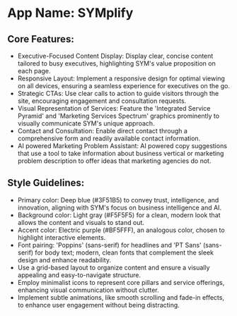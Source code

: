# **App Name**: SYMplify

## Core Features:

- Executive-Focused Content Display: Display clear, concise content tailored to busy executives, highlighting SYM's value proposition on each page.
- Responsive Layout: Implement a responsive design for optimal viewing on all devices, ensuring a seamless experience for executives on the go.
- Strategic CTAs: Use clear calls to action to guide visitors through the site, encouraging engagement and consultation requests.
- Visual Representation of Services: Feature the 'Integrated Service Pyramid' and 'Marketing Services Spectrum' graphics prominently to visually communicate SYM's unique approach.
- Contact and Consultation: Enable direct contact through a comprehensive form and readily available contact information.
- AI powered Marketing Problem Assistant: AI powered copy suggestions that use a tool to take information about business vertical or marketing problem description to offer ideas that marketing agencies do not.

## Style Guidelines:

- Primary color: Deep blue (#3F51B5) to convey trust, intelligence, and innovation, aligning with SYM's focus on business intelligence and AI.
- Background color: Light gray (#F5F5F5) for a clean, modern look that allows the content and visuals to stand out.
- Accent color: Electric purple (#BF5FFF), an analogous color, chosen to highlight interactive elements.
- Font pairing: 'Poppins' (sans-serif) for headlines and 'PT Sans' (sans-serif) for body text; modern, clean fonts that complement the sleek design and enhance readability.
- Use a grid-based layout to organize content and ensure a visually appealing and easy-to-navigate structure.
- Employ minimalist icons to represent core pillars and service offerings, enhancing visual communication without clutter.
- Implement subtle animations, like smooth scrolling and fade-in effects, to enhance user engagement without being distracting.